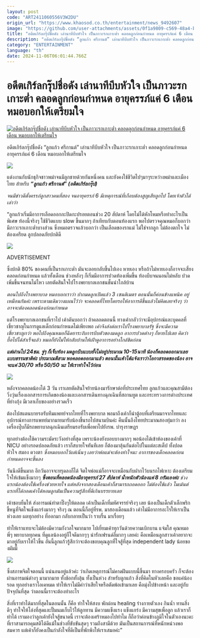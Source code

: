 ```yaml
---
layout: post
code: "ART2411060556V3W2DU"
origin_url: "https://www.khaosod.co.th/entertainment/news_9492607"
image: "https://github.com/user-attachments/assets/0f1a9809-c569-48a4-b331-529ed66e67aa"
title: "อดีตเกิร์ลกรุ๊ปชื่อดัง เล่านาทีบีบหัวใจ เป็นภาวะรกเกาะต่ำ คลอดลูกก่อนกำหนด อายุครรภ์แค่ 6 เดือน หมอบอกให้เตรียมใจ"
description: "อดีตเกิร์ลกรุ๊ปชื่อดัง “ลูกแก้ว ศรีกานต์” เล่านาทีบีบหัวใจ เป็นภาวะรกเกาะต่ำ คลอดลูกก่อนกำหนด อายุครรภ์แค่ 6 เดือน หมอบอกให้เตรียมใจ"
category: "ENTERTAINMENT"
language: "th"
date: 2024-11-06T06:01:44.766Z
---
```


# อดีตเกิร์ลกรุ๊ปชื่อดัง เล่านาทีบีบหัวใจ เป็นภาวะรกเกาะต่ำ คลอดลูกก่อนกำหนด อายุครรภ์แค่ 6 เดือน หมอบอกให้เตรียมใจ

[![อดีตเกิร์ลกรุ๊ปชื่อดัง เล่านาทีบีบหัวใจ เป็นภาวะรกเกาะต่ำ คลอดลูกก่อนกำหนด อายุครรภ์แค่ 6 เดือน หมอบอกให้เตรียมใจ](https://www.khaosod.co.th/wpapp/uploads/2024/11/gav1.jpg "อดีตเกิร์ลกรุ๊ปชื่อดัง เล่านาทีบีบหัวใจ เป็นภาวะรกเกาะต่ำ คลอดลูกก่อนกำหนด อายุครรภ์แค่ 6 เดือน หมอบอกให้เตรียมใจ")](https://www.khaosod.co.th/wpapp/uploads/2024/11/gav1.jpg)

อดีตเกิร์ลกรุ๊ปชื่อดัง “ลูกแก้ว ศรีกานต์” เล่านาทีบีบหัวใจ เป็นภาวะรกเกาะต่ำ คลอดลูกก่อนกำหนด อายุครรภ์แค่ 6 เดือน หมอบอกให้เตรียมใจ

![](https://www.khaosod.co.th/wpapp/uploads/2024/11/S__21069937.jpg)

แต่งงานกับนักธุกิจชาวพม่าจนมีลูกชายด้วยกันหนึ่งคน และยังคงใช้ชีวิตไปๆมาๆระหว่างพม่าและเมืองไทย สำหรับ _**“ลูกแก้ว ศรีกานต์” (อดีตเกิร์ลกรุ๊ป)**_

_จนมีข่าวดีตั้งครรภ์ลูกสาวคนที่สอง จนอายุครรภ์ 6 มีเหตุการณ์ที่เกือบต้องสูญเสียลูกไป โดยเจ้าตัวได้เล่าว่า_

“ลูกแก้วเริ่มมีอาการเลือดออกกะปิดกะปรอยตอนช่วง 20 สัปดาห์ โดยไม่ได้หักโหมหรือทำอะไรเป็นพิเศษ ท้องนี้จริงๆ ใช้ชีวิตแบบ slow ขึ้นมากๆ ถ้าเทียบกับตอนท้องแรก พอไปตรวจคุณหมอก็บอกว่า มีภาวะรกเกาะต่ำบางส่วน ซึ่งหมอตรวจแล้วบอกว่า เป็นเลือดของรกแม่ ไม่ใช่จากลูก ไม่ต้องตกใจ ไม่ต้องเครียด ลูกปลอดภัยปกติดี

![](https://www.khaosod.co.th/wpapp/uploads/2024/11/gav2.jpg)

ADVERTISEMENT

ซึ่งปกติ 80% ของคนที่เป็นรกเกาะต่ำ มันจะลอยกลับขึ้นไปเอง หายเอง หรือถ้าไม่หายเองก็อาจจะเสี่ยงคลอดก่อนกำหนด แล้วทั้งเดือน ช่วงหลังๆ ก็เริ่มมีอาการปวดท้องเพิ่มขึ้น ท้องบีบจนนอนไม่หลับ ปวดเพิ่มขึ้นจนทนไม่ไหว เลยตัดสินใจไปโรงพยาบาลเอกชนชั้นนำใกล้บ้าน

_ตอนไปถึงโรงพยาบาล หมอบอกเราว่า ปากมดลูกเปิดแล้ว 3 เซนติเมตร ตอนนั้นก็ค่อนข้างแพนิค อยู่เหมือนกันค่ะ เพราะตามเดิมวางแผนไว้ว่า จะคลอดที่ไทยโดยรอให้อาการดีขึ้นแล้วไม่คิดเลยจริงๆ ว่าอาจจะต้องคลอดน้องก่อนกำหนด_

แต่โรงพยาบาลเอกชนที่เราไป เค้าดันบอกว่า ถ้าคลอดตอนนี้ ทางเค้ากลัวว่าจะมีอุปกรณ์และบุคคลที่เชี่ยวชาญในการดูแลเด็กก่อนกำหนดไม่เพียงพอ _เค้าจึงส่งต่อเราไปโรงพยาบาลรัฐ ซึ่งจะมีความเชี่ยวชาญกว่า พอไปถึงคุณหมอก็ฉีดยาระงับการบีบตัวของมดลูก อาการปวดต่างๆ ก็หายไปเลย คิดว่า ยื้อไปได้สำเร็จแล้ว หมอก็ยังไม่ให้กลับบ้านให้เฝ้าดูอาการอย่างใกล้ชิดก่อน_

_**แต่ผ่านไป 24ชม. จู่ๆ ก็เจ็บท้อง มดลูกบีบแบบยั้งไม่อยู่ประมาณ 10-15นาที น้องก็คลอดออกมาเลยแบบธรรมชาติค่ะ ประมาณตีสาม พอคลอดออกมาแล้ว ตอนนั้นเค้าได้แจ้งเราว่าโอกาสรอดของน้อง อาจจะแค่ 30/70 หรือ 50/50 นะ ให้เราทำใจไว้ก่อน**_

![](https://www.khaosod.co.th/wpapp/uploads/2024/11/gav0.jpg)

หลังจากคลอดน้องได้ 3 วัน เราเลยตัดสินใจย้ายน้องมารักษาต่อที่ประเทศไทย ลูกแก้วและคุณสามีต้องวิ่งวุ่นเรื่องเอกสารการเกิดของน้องและเอกสารเดินทางฉุกเฉินที่สถานทูต และกระทรวงการต่างประเทศที่ย่างกุ้ง มีเวลาเก็บของอย่างรวดเร็ว

ต้องไปสแตนบายรอรับทีมแพทย์จากไทยที่โรงพยาบาล พอมาถึงเค้าก็นำตู้อบที่เตรียมมาจากไทยและอุปกรณ์ทางการแพทย์มากมายมารับน้องขึ้นรถไปสนามบินค่ะ คืนนั้นถึงไทยประมาณสองทุ่มกว่า ลงเครื่องปุ๊บก็มีรถพยาบาลฉุกเฉินเตรียมรอรับเพื่อพาไปยังรพ. บำรุงราษฎร

ทุกอย่างต้องใช้ความระมัดระวังอย่างที่สุด เพราะน้องยังบอบบางมากๆ พอน้องได้เข้าห้องของเค้าที่ NICU อย่างรอดปลอดภัยแล้ว เราก็สบายใจทันทีเลย ก็ต้องมาลุ้นกันต่อไปในแต่ละสเต็ป ทั้งปอด หัวใจ สมอง ดวงตา _ซึ่งหมอบอกไว้แต่เนิ่นๆ เลยว่าพ่อแม่จะต้องทำใจนะ อาการของเด็กคลอดก่อนกำหนดอาจจะขึ้นลง_

วันนึงดีขึ้นมาก อีกวันอาจจะทรุดลงก็ได้ จิตใจพ่อแม่ก็อาจจะเหมือนกับฝากไว้บนรถไฟเหาะ ต้องเตรียมใจให้เข้มแข็งมากๆ _**ซึ่งตอนที่คลอดน้องมีอายุครรภ์ 27 สัปดาห์ น้ำหนักตัวน้องแค่ 8 กรัมเองค่ะ**_ _ช่วงแรกน้องต้องใช้เครื่องช่วยหายใจ แต่หลังจากสองเดือนเค้าก็สามารถถอดออก ไม่ต้องใช้แล้ว โมเม้นต์แรกที่ได้กอดเค้าได้หอมลูกมันเป็นความรู้สึกที่ดีเกินบรรยายเลย_

เค้าชอบยิ้มให้ ส่งอารมณ์ทำตาปิ๊งๆให้ตลอด เค้าเป็นเด็กที่มหัศจรรย์จริงๆ เลย น้องเป็นเด็กตัวเล็กพริกขี้หนูที่จิตใจแข็งแกร่งมากๆ จริงๆ ณ ตอนนี้ก็อยู่ที่รพ. มาสองเดือนแล้ว เค้าไม่มีอาการอะไรให้เราเป็นห่วงเลย ผลทุกอย่าง ที่ออกมา กลับกลายเป็นว่า ราบรื่น มาเรื่อยๆ

ทำให้เราแทบจะไม่ต้องมีความกังวลใจมากมาย ไปเยี่ยมเค้าทุกวันด้วยความเบิกบาน แจ่มใส คุณหมอ พี่ๆ พยาบาลทุกคน ที่ดูแลน้องอยู่ก็ใจดีมากๆๆ น่ารักเฟรนด์ลี่มากๆ เลยค่ะ คือเหมือนลูกสาวเค้าอยากจะมาอยู่กับเราให้ไวขึ้น อันนี้ลูกแก้วรู้สึกว่าจะต้องขอบคุณลูกที่ใจสู้ที่สุด independent lady น้อยของมัมมี๊

![](https://www.khaosod.co.th/wpapp/uploads/2024/11/S__21069906.jpg)

ซึ่งสภาพจิตใจตอนนี้ แน่นอนอยู่แล้วค่ะ ว่าเกิดเหตุการณ์ไม่คาดฝันแบบนี้ขึ้นมา ทางครอบครัว ก็จะต้องผ่านอารมณ์ต่างๆ มามากมาย ทั้งช้อกทั้งลุ้น ทั้งเป็นห่วง สำหรับลูกแก้ว สิ่งที่คิดในหัวเลยคือ ขอแค่น้องรอด ทุกอย่างเราโอเคหมด ทำให้เราไม่มีคำว่าเสียใจหรือตัดพ้อเข้ามาเลย คือมุ่งไปข้างหน้า และอยู่กับปัจจุบันที่สุด ว่าตอนนี้เราจะต้องทำอะไร

สิ่งที่เราทำได้มากที่สุดในตอนนั้น ก็คือ ทำใจให้สงบ พักผ่อน healing ร่างกายตัวเอง กินน้ำ ทานสิ่งดีๆ ทำใจให้โล่งที่สุดและปั๊มนมเก็บไว้ให้ลูกทาน มีความแข็งแรง แข็งแกร่ง มีความสุขเพื่อลูก แล้วเราก็ทำได้ เรามองว่าลูกเค้ายังใจสู้ขนาดนี้ เราจะต้องเศร้าหมองไปทำไม ก็ถือว่าค่อนข้างภูมิใจในตัวเองนะคะที่เราสามารถคุมสติได้ดีแม้ในช่วงที่ขับขันสุดๆ รวมถึงสามีด้วย มันเป็นสถานการณ์ที่หนักหน่วงพอสมควร แต่เค้าก็ยังคงเป็นกำลังใจที่ดีเป็นที่พักพิงให้เราเสมอค่ะ”